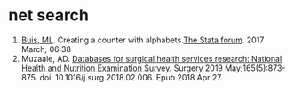 # net search

1. [Buis, ML](http://www.maartenbuis.nl). Creating a counter with alphabets.[The Stata forum](https://www.statalist.org/forums/forum/general-stata-discussion/general/1380433-creating-a-counter-with-alphabets). 2017 March; 06:38  
2. Muzaale, AD. [Databases for surgical health services research: National Health and Nutrition Examination Survey](https://jhustata.github.io/book/_downloads/714b85fa7f70d4699bc412fe724a6aa0/nhanes.muzaale.pdf). Surgery 2019 May;165(5):873-875.  doi: 10.1016/j.surg.2018.02.006. Epub 2018 Apr 27.